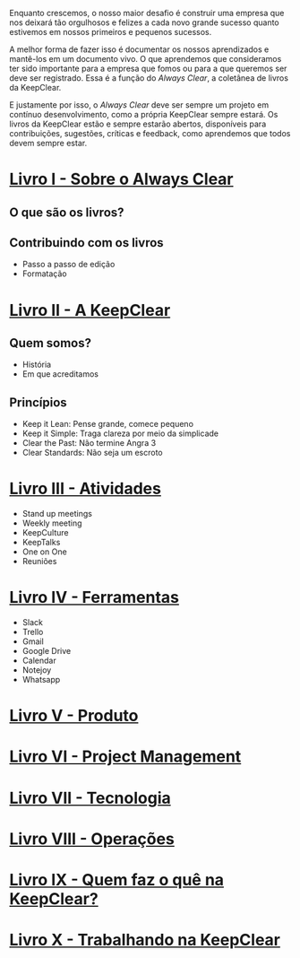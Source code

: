 Enquanto crescemos, o nosso maior desafio é construir uma empresa que nos deixará tão orgulhosos e felizes a cada novo grande sucesso quanto estivemos em nossos primeiros e pequenos sucessos.

A melhor forma de fazer isso é documentar os nossos aprendizados e mantê-los em um documento vivo. O que aprendemos que consideramos ter sido importante para a empresa que fomos ou para a que queremos ser deve ser registrado. Essa é a função do *Always Clear*, a coletânea de livros da KeepClear.

E justamente por isso, o *Always Clear* deve ser sempre um projeto em contínuo desenvolvimento, como a própria KeepClear sempre estará. Os livros da KeepClear estão e sempre estarão abertos, disponíveis para contribuições, sugestões, críticas e feedback, como aprendemos que todos devem sempre estar.


# [Livro I - Sobre o Always Clear](nossoslivros.md)
## O que são os livros?
## Contribuindo com os livros
- Passo a passo de edição
- Formatação

# [Livro II - A KeepClear](akeepclear.md)
## Quem somos?
- História
- Em que acreditamos

## Princípios
- Keep it Lean: Pense grande, comece pequeno
- Keep it Simple: Traga clareza por meio da simplicade
- Clear the Past: Não termine Angra 3
- Clear Standards: Não seja um escroto

# [Livro III - Atividades](atividades.md)
- Stand up meetings
- Weekly meeting
- KeepCulture
- KeepTalks
- One on One
- Reuniões

# [Livro IV - Ferramentas](ferramentas.md)
- Slack
- Trello
- Gmail
- Google Drive
- Calendar
- Notejoy
- Whatsapp

# [Livro V - Produto](produto.md)

# [Livro VI - Project Management](projectmanagement.md)

# [Livro VII - Tecnologia](tecnologia.md)

# [Livro VIII - Operações](operacoes.md)

# [Livro IX - Quem faz o quê na KeepClear?](quemfazoque.md)

# [Livro X - Trabalhando na KeepClear](trabalhandonakeepclear.md)
